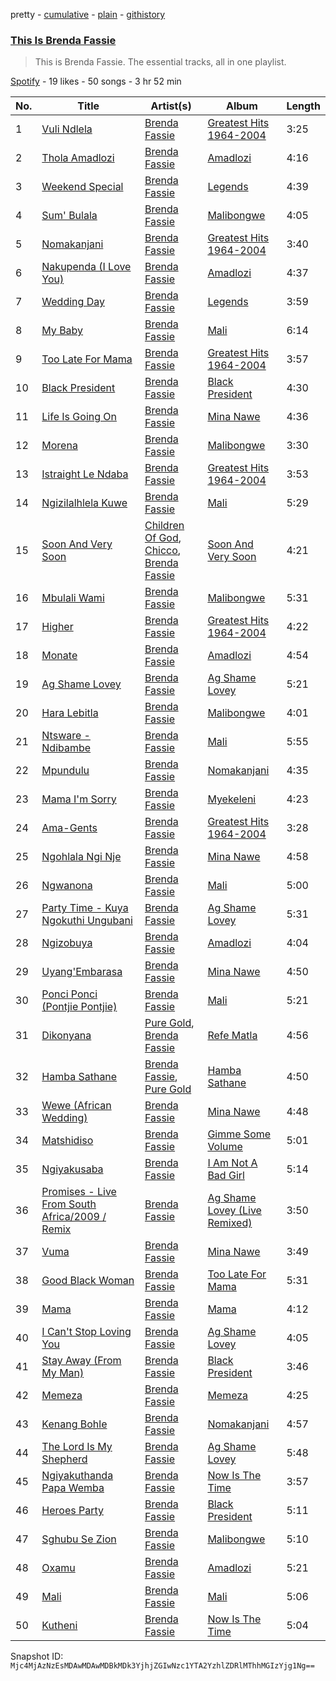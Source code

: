 pretty - [cumulative](/playlists/cumulative/37i9dQZF1DZ06evO00eJOV.md) - [plain](/playlists/plain/37i9dQZF1DZ06evO00eJOV) - [githistory](https://github.githistory.xyz/mackorone/spotify-playlist-archive/blob/main/playlists/plain/37i9dQZF1DZ06evO00eJOV)

### [This Is Brenda Fassie](https://open.spotify.com/playlist/37i9dQZF1DZ06evO00eJOV)

> This is Brenda Fassie\. The essential tracks, all in one playlist.

[Spotify](https://open.spotify.com/user/spotify) - 19 likes - 50 songs - 3 hr 52 min

| No. | Title | Artist(s) | Album | Length |
|---|---|---|---|---|
| 1 | [Vuli Ndlela](https://open.spotify.com/track/68RV0HNYnbkrztSe9sBZ1W) | [Brenda Fassie](https://open.spotify.com/artist/07Pw9XQo0hIwtKRrBwo0Rl) | [Greatest Hits 1964\-2004](https://open.spotify.com/album/7nPJeqaecmuCa9fau1OHQ0) | 3:25 |
| 2 | [Thola Amadlozi](https://open.spotify.com/track/7iweG0YIPsYKQhiKlMDDsh) | [Brenda Fassie](https://open.spotify.com/artist/07Pw9XQo0hIwtKRrBwo0Rl) | [Amadlozi](https://open.spotify.com/album/36kOxKTiTXKPhCviqniiNw) | 4:16 |
| 3 | [Weekend Special](https://open.spotify.com/track/0t8R66DymqgWq2BjureW9r) | [Brenda Fassie](https://open.spotify.com/artist/07Pw9XQo0hIwtKRrBwo0Rl) | [Legends](https://open.spotify.com/album/0RDdkzqoqSDVle30Cn4csO) | 4:39 |
| 4 | [Sum' Bulala](https://open.spotify.com/track/6VLBus4MvXYJ0wdV0GLv1Y) | [Brenda Fassie](https://open.spotify.com/artist/07Pw9XQo0hIwtKRrBwo0Rl) | [Malibongwe](https://open.spotify.com/album/61hCmpIiqa7Ok76xexTzO6) | 4:05 |
| 5 | [Nomakanjani](https://open.spotify.com/track/7sAaRNhvkHH87PnV5ArZ98) | [Brenda Fassie](https://open.spotify.com/artist/07Pw9XQo0hIwtKRrBwo0Rl) | [Greatest Hits 1964\-2004](https://open.spotify.com/album/7nPJeqaecmuCa9fau1OHQ0) | 3:40 |
| 6 | [Nakupenda \(I Love You\)](https://open.spotify.com/track/0blTOYXnFJ57BmSgXLU7NR) | [Brenda Fassie](https://open.spotify.com/artist/07Pw9XQo0hIwtKRrBwo0Rl) | [Amadlozi](https://open.spotify.com/album/36kOxKTiTXKPhCviqniiNw) | 4:37 |
| 7 | [Wedding Day](https://open.spotify.com/track/26e8Qw2ABeMtVbYxIYIkMr) | [Brenda Fassie](https://open.spotify.com/artist/07Pw9XQo0hIwtKRrBwo0Rl) | [Legends](https://open.spotify.com/album/0RDdkzqoqSDVle30Cn4csO) | 3:59 |
| 8 | [My Baby](https://open.spotify.com/track/6fWKHcXxJQHV2xCiQCSTWu) | [Brenda Fassie](https://open.spotify.com/artist/07Pw9XQo0hIwtKRrBwo0Rl) | [Mali](https://open.spotify.com/album/5Sxb6kh9aVFcH1r3a6kpUP) | 6:14 |
| 9 | [Too Late For Mama](https://open.spotify.com/track/5HQ1TGuNCF13mtH2HF39w0) | [Brenda Fassie](https://open.spotify.com/artist/07Pw9XQo0hIwtKRrBwo0Rl) | [Greatest Hits 1964\-2004](https://open.spotify.com/album/7nPJeqaecmuCa9fau1OHQ0) | 3:57 |
| 10 | [Black President](https://open.spotify.com/track/1u6y55ANLeAiIP26F3I3r4) | [Brenda Fassie](https://open.spotify.com/artist/07Pw9XQo0hIwtKRrBwo0Rl) | [Black President](https://open.spotify.com/album/3HhEwfPwfAqK2D0fe7TBWW) | 4:30 |
| 11 | [Life Is Going On](https://open.spotify.com/track/1YeFEB5XaozlnCwXs6I9rp) | [Brenda Fassie](https://open.spotify.com/artist/07Pw9XQo0hIwtKRrBwo0Rl) | [Mina Nawe](https://open.spotify.com/album/2bghemSyO0h96j7YDSjpV0) | 4:36 |
| 12 | [Morena](https://open.spotify.com/track/16MAkaxp01uHJLm6kKIu7L) | [Brenda Fassie](https://open.spotify.com/artist/07Pw9XQo0hIwtKRrBwo0Rl) | [Malibongwe](https://open.spotify.com/album/61hCmpIiqa7Ok76xexTzO6) | 3:30 |
| 13 | [Istraight Le Ndaba](https://open.spotify.com/track/7qoPu9OMcp56rieRncfF6J) | [Brenda Fassie](https://open.spotify.com/artist/07Pw9XQo0hIwtKRrBwo0Rl) | [Greatest Hits 1964\-2004](https://open.spotify.com/album/7nPJeqaecmuCa9fau1OHQ0) | 3:53 |
| 14 | [Ngizilalhlela Kuwe](https://open.spotify.com/track/4pyla5gfRMQicI3X7Z84pp) | [Brenda Fassie](https://open.spotify.com/artist/07Pw9XQo0hIwtKRrBwo0Rl) | [Mali](https://open.spotify.com/album/5Sxb6kh9aVFcH1r3a6kpUP) | 5:29 |
| 15 | [Soon And Very Soon](https://open.spotify.com/track/6moVmCVeuTE9kVkLqb4LOs) | [Children Of God](https://open.spotify.com/artist/2DPySSVd2uQRDoUIMA9pEq), [Chicco](https://open.spotify.com/artist/0k8qF9yLQtIcgozNjrIk7f), [Brenda Fassie](https://open.spotify.com/artist/07Pw9XQo0hIwtKRrBwo0Rl) | [Soon And Very Soon](https://open.spotify.com/album/6lCOAL1VyOJF5pcCDwKRxs) | 4:21 |
| 16 | [Mbulali Wami](https://open.spotify.com/track/4mv628DTPrlRfEbCx8VOjX) | [Brenda Fassie](https://open.spotify.com/artist/07Pw9XQo0hIwtKRrBwo0Rl) | [Malibongwe](https://open.spotify.com/album/61hCmpIiqa7Ok76xexTzO6) | 5:31 |
| 17 | [Higher](https://open.spotify.com/track/0Ek44VdlLSiO5MLWISwP5H) | [Brenda Fassie](https://open.spotify.com/artist/07Pw9XQo0hIwtKRrBwo0Rl) | [Greatest Hits 1964\-2004](https://open.spotify.com/album/7nPJeqaecmuCa9fau1OHQ0) | 4:22 |
| 18 | [Monate](https://open.spotify.com/track/3xP06xjR4drFbWNXarAbGk) | [Brenda Fassie](https://open.spotify.com/artist/07Pw9XQo0hIwtKRrBwo0Rl) | [Amadlozi](https://open.spotify.com/album/36kOxKTiTXKPhCviqniiNw) | 4:54 |
| 19 | [Ag Shame Lovey](https://open.spotify.com/track/0bkWZRgB7snn6T54Y1mexg) | [Brenda Fassie](https://open.spotify.com/artist/07Pw9XQo0hIwtKRrBwo0Rl) | [Ag Shame Lovey](https://open.spotify.com/album/2yAfaG9DutJ1MDKadP9kZ8) | 5:21 |
| 20 | [Hara Lebitla](https://open.spotify.com/track/1KrgwYPtJTmQX9rxVqJZFa) | [Brenda Fassie](https://open.spotify.com/artist/07Pw9XQo0hIwtKRrBwo0Rl) | [Malibongwe](https://open.spotify.com/album/61hCmpIiqa7Ok76xexTzO6) | 4:01 |
| 21 | [Ntsware \- Ndibambe](https://open.spotify.com/track/2CbMJFrNNXHFEJ0rfvAg8I) | [Brenda Fassie](https://open.spotify.com/artist/07Pw9XQo0hIwtKRrBwo0Rl) | [Mali](https://open.spotify.com/album/5Sxb6kh9aVFcH1r3a6kpUP) | 5:55 |
| 22 | [Mpundulu](https://open.spotify.com/track/0UqdpKfjQXx242CoKQMVqr) | [Brenda Fassie](https://open.spotify.com/artist/07Pw9XQo0hIwtKRrBwo0Rl) | [Nomakanjani](https://open.spotify.com/album/5ahFIyiKJP6a1JlNCZ4fzM) | 4:35 |
| 23 | [Mama I'm Sorry](https://open.spotify.com/track/1Tuh0lfagSr2ggyZXyWofx) | [Brenda Fassie](https://open.spotify.com/artist/07Pw9XQo0hIwtKRrBwo0Rl) | [Myekeleni](https://open.spotify.com/album/7chQEP3pHqRHTnm3egstPL) | 4:23 |
| 24 | [Ama\-Gents](https://open.spotify.com/track/4cSfKyG7CwbggcJwOrF0mj) | [Brenda Fassie](https://open.spotify.com/artist/07Pw9XQo0hIwtKRrBwo0Rl) | [Greatest Hits 1964\-2004](https://open.spotify.com/album/7nPJeqaecmuCa9fau1OHQ0) | 3:28 |
| 25 | [Ngohlala Ngi Nje](https://open.spotify.com/track/5oV9NjG1DzywliYzg1CLaS) | [Brenda Fassie](https://open.spotify.com/artist/07Pw9XQo0hIwtKRrBwo0Rl) | [Mina Nawe](https://open.spotify.com/album/2bghemSyO0h96j7YDSjpV0) | 4:58 |
| 26 | [Ngwanona](https://open.spotify.com/track/1FSZuMu3FlBjVqyqtoDA3e) | [Brenda Fassie](https://open.spotify.com/artist/07Pw9XQo0hIwtKRrBwo0Rl) | [Mali](https://open.spotify.com/album/5Sxb6kh9aVFcH1r3a6kpUP) | 5:00 |
| 27 | [Party Time \- Kuya Ngokuthi Ungubani](https://open.spotify.com/track/1BNqCfgKVNePaG8AKR1qzw) | [Brenda Fassie](https://open.spotify.com/artist/07Pw9XQo0hIwtKRrBwo0Rl) | [Ag Shame Lovey](https://open.spotify.com/album/2yAfaG9DutJ1MDKadP9kZ8) | 5:31 |
| 28 | [Ngizobuya](https://open.spotify.com/track/7lT8T11ouPtzJ9kQD2ohqC) | [Brenda Fassie](https://open.spotify.com/artist/07Pw9XQo0hIwtKRrBwo0Rl) | [Amadlozi](https://open.spotify.com/album/36kOxKTiTXKPhCviqniiNw) | 4:04 |
| 29 | [Uyang'Embarasa](https://open.spotify.com/track/2sYRByVFwMQAx6K0CTWizr) | [Brenda Fassie](https://open.spotify.com/artist/07Pw9XQo0hIwtKRrBwo0Rl) | [Mina Nawe](https://open.spotify.com/album/2bghemSyO0h96j7YDSjpV0) | 4:50 |
| 30 | [Ponci Ponci \(Pontjie Pontjie\)](https://open.spotify.com/track/49SjeHQevHY5zP1cqqxi9t) | [Brenda Fassie](https://open.spotify.com/artist/07Pw9XQo0hIwtKRrBwo0Rl) | [Mali](https://open.spotify.com/album/5Sxb6kh9aVFcH1r3a6kpUP) | 5:21 |
| 31 | [Dikonyana](https://open.spotify.com/track/2v3m71lnJIB8GPeMdnjVlx) | [Pure Gold](https://open.spotify.com/artist/3EDFeCAmLSVbMJZJBZj05z), [Brenda Fassie](https://open.spotify.com/artist/07Pw9XQo0hIwtKRrBwo0Rl) | [Refe Matla](https://open.spotify.com/album/3GaxO1raa0cySNEF0ZnCC8) | 4:56 |
| 32 | [Hamba Sathane](https://open.spotify.com/track/5WRoiwyCUQxn4eE6WOaQKa) | [Brenda Fassie](https://open.spotify.com/artist/07Pw9XQo0hIwtKRrBwo0Rl), [Pure Gold](https://open.spotify.com/artist/3EDFeCAmLSVbMJZJBZj05z) | [Hamba Sathane](https://open.spotify.com/album/1mNSmtT55yrOH4TFCdQJtJ) | 4:50 |
| 33 | [Wewe \(African Wedding\)](https://open.spotify.com/track/26vfNVp3EkjxMZv9ix1vXw) | [Brenda Fassie](https://open.spotify.com/artist/07Pw9XQo0hIwtKRrBwo0Rl) | [Mina Nawe](https://open.spotify.com/album/2bghemSyO0h96j7YDSjpV0) | 4:48 |
| 34 | [Matshidiso](https://open.spotify.com/track/3rcrsKkRXu7EnVHLCdrUGF) | [Brenda Fassie](https://open.spotify.com/artist/07Pw9XQo0hIwtKRrBwo0Rl) | [Gimme Some Volume](https://open.spotify.com/album/0mZUadtsJA1ax3WHtX8oAO) | 5:01 |
| 35 | [Ngiyakusaba](https://open.spotify.com/track/6ILdtae2jIJoaj0aFxqQQ4) | [Brenda Fassie](https://open.spotify.com/artist/07Pw9XQo0hIwtKRrBwo0Rl) | [I Am Not A Bad Girl](https://open.spotify.com/album/0vIuUSqlsrRd0n1WTkU51Y) | 5:14 |
| 36 | [Promises \- Live From South Africa/2009 / Remix](https://open.spotify.com/track/3ip1rB1iNyVNMwdkYvuGAX) | [Brenda Fassie](https://open.spotify.com/artist/07Pw9XQo0hIwtKRrBwo0Rl) | [Ag Shame Lovey \(Live Remixed\)](https://open.spotify.com/album/0dGDWDL5KogcG3f5DGH744) | 3:50 |
| 37 | [Vuma](https://open.spotify.com/track/6mWsjfFrRkdIr03LBN0Zpa) | [Brenda Fassie](https://open.spotify.com/artist/07Pw9XQo0hIwtKRrBwo0Rl) | [Mina Nawe](https://open.spotify.com/album/2bghemSyO0h96j7YDSjpV0) | 3:49 |
| 38 | [Good Black Woman](https://open.spotify.com/track/0tBcgGtZP7OmfiSG5LiXqX) | [Brenda Fassie](https://open.spotify.com/artist/07Pw9XQo0hIwtKRrBwo0Rl) | [Too Late For Mama](https://open.spotify.com/album/46iGQsed63hPnVAF45FCLN) | 5:31 |
| 39 | [Mama](https://open.spotify.com/track/1pLVv5izG6cj2GiQdsEreq) | [Brenda Fassie](https://open.spotify.com/artist/07Pw9XQo0hIwtKRrBwo0Rl) | [Mama](https://open.spotify.com/album/3gMIm1DzHL4BFdfzarGX42) | 4:12 |
| 40 | [I Can't Stop Loving You](https://open.spotify.com/track/6qhfrCJkCrQsyhqt1tpRIG) | [Brenda Fassie](https://open.spotify.com/artist/07Pw9XQo0hIwtKRrBwo0Rl) | [Ag Shame Lovey](https://open.spotify.com/album/2yAfaG9DutJ1MDKadP9kZ8) | 4:05 |
| 41 | [Stay Away \(From My Man\)](https://open.spotify.com/track/40DPMkp4xEbKKkhUCR65Iv) | [Brenda Fassie](https://open.spotify.com/artist/07Pw9XQo0hIwtKRrBwo0Rl) | [Black President](https://open.spotify.com/album/3HhEwfPwfAqK2D0fe7TBWW) | 3:46 |
| 42 | [Memeza](https://open.spotify.com/track/3PCKM1x8qKIMjApmC6u2Ze) | [Brenda Fassie](https://open.spotify.com/artist/07Pw9XQo0hIwtKRrBwo0Rl) | [Memeza](https://open.spotify.com/album/0IvfrpuZ1uq9JGuWrImJqQ) | 4:25 |
| 43 | [Kenang Bohle](https://open.spotify.com/track/1ZarN2H9sexCr38Rlm06NU) | [Brenda Fassie](https://open.spotify.com/artist/07Pw9XQo0hIwtKRrBwo0Rl) | [Nomakanjani](https://open.spotify.com/album/5ahFIyiKJP6a1JlNCZ4fzM) | 4:57 |
| 44 | [The Lord Is My Shepherd](https://open.spotify.com/track/2oaBWSFWKd5Nc3c0cE2pLE) | [Brenda Fassie](https://open.spotify.com/artist/07Pw9XQo0hIwtKRrBwo0Rl) | [Ag Shame Lovey](https://open.spotify.com/album/2yAfaG9DutJ1MDKadP9kZ8) | 5:48 |
| 45 | [Ngiyakuthanda Papa Wemba](https://open.spotify.com/track/4C0GA7K5qTaqpfssY9AEvs) | [Brenda Fassie](https://open.spotify.com/artist/07Pw9XQo0hIwtKRrBwo0Rl) | [Now Is The Time](https://open.spotify.com/album/7B7IBtt8hrh1fayumg5JkD) | 3:57 |
| 46 | [Heroes Party](https://open.spotify.com/track/3pTPE65rcQD17NixGk7Lzw) | [Brenda Fassie](https://open.spotify.com/artist/07Pw9XQo0hIwtKRrBwo0Rl) | [Black President](https://open.spotify.com/album/3HhEwfPwfAqK2D0fe7TBWW) | 5:11 |
| 47 | [Sghubu Se Zion](https://open.spotify.com/track/727vglMCO4yr5GGbvjPsiB) | [Brenda Fassie](https://open.spotify.com/artist/07Pw9XQo0hIwtKRrBwo0Rl) | [Malibongwe](https://open.spotify.com/album/61hCmpIiqa7Ok76xexTzO6) | 5:10 |
| 48 | [Oxamu](https://open.spotify.com/track/3c12Qf7JZy3v7RHntq5HQ6) | [Brenda Fassie](https://open.spotify.com/artist/07Pw9XQo0hIwtKRrBwo0Rl) | [Amadlozi](https://open.spotify.com/album/36kOxKTiTXKPhCviqniiNw) | 5:21 |
| 49 | [Mali](https://open.spotify.com/track/1QIayXInAVGwR7ZktE3FLB) | [Brenda Fassie](https://open.spotify.com/artist/07Pw9XQo0hIwtKRrBwo0Rl) | [Mali](https://open.spotify.com/album/5Sxb6kh9aVFcH1r3a6kpUP) | 5:06 |
| 50 | [Kutheni](https://open.spotify.com/track/0qrJ1ifPy3j0pUhYx6Lsfh) | [Brenda Fassie](https://open.spotify.com/artist/07Pw9XQo0hIwtKRrBwo0Rl) | [Now Is The Time](https://open.spotify.com/album/7B7IBtt8hrh1fayumg5JkD) | 5:04 |

Snapshot ID: `Mjc4MjAzNzEsMDAwMDAwMDBkMDk3YjhjZGIwNzc1YTA2YzhlZDRlMThhMGIzYjg1Ng==`
